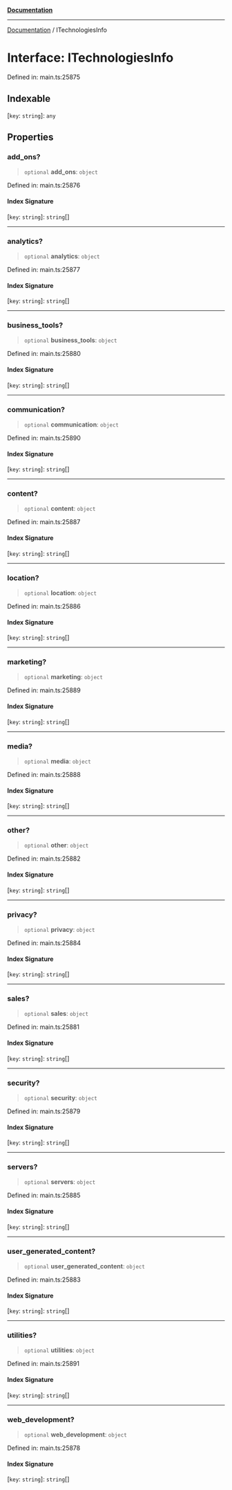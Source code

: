 [**Documentation**](../README.md)

***

[Documentation](../README.md) / ITechnologiesInfo

# Interface: ITechnologiesInfo

Defined in: main.ts:25875

## Indexable

\[`key`: `string`\]: `any`

## Properties

### add\_ons?

> `optional` **add\_ons**: `object`

Defined in: main.ts:25876

#### Index Signature

\[`key`: `string`\]: `string`[]

***

### analytics?

> `optional` **analytics**: `object`

Defined in: main.ts:25877

#### Index Signature

\[`key`: `string`\]: `string`[]

***

### business\_tools?

> `optional` **business\_tools**: `object`

Defined in: main.ts:25880

#### Index Signature

\[`key`: `string`\]: `string`[]

***

### communication?

> `optional` **communication**: `object`

Defined in: main.ts:25890

#### Index Signature

\[`key`: `string`\]: `string`[]

***

### content?

> `optional` **content**: `object`

Defined in: main.ts:25887

#### Index Signature

\[`key`: `string`\]: `string`[]

***

### location?

> `optional` **location**: `object`

Defined in: main.ts:25886

#### Index Signature

\[`key`: `string`\]: `string`[]

***

### marketing?

> `optional` **marketing**: `object`

Defined in: main.ts:25889

#### Index Signature

\[`key`: `string`\]: `string`[]

***

### media?

> `optional` **media**: `object`

Defined in: main.ts:25888

#### Index Signature

\[`key`: `string`\]: `string`[]

***

### other?

> `optional` **other**: `object`

Defined in: main.ts:25882

#### Index Signature

\[`key`: `string`\]: `string`[]

***

### privacy?

> `optional` **privacy**: `object`

Defined in: main.ts:25884

#### Index Signature

\[`key`: `string`\]: `string`[]

***

### sales?

> `optional` **sales**: `object`

Defined in: main.ts:25881

#### Index Signature

\[`key`: `string`\]: `string`[]

***

### security?

> `optional` **security**: `object`

Defined in: main.ts:25879

#### Index Signature

\[`key`: `string`\]: `string`[]

***

### servers?

> `optional` **servers**: `object`

Defined in: main.ts:25885

#### Index Signature

\[`key`: `string`\]: `string`[]

***

### user\_generated\_content?

> `optional` **user\_generated\_content**: `object`

Defined in: main.ts:25883

#### Index Signature

\[`key`: `string`\]: `string`[]

***

### utilities?

> `optional` **utilities**: `object`

Defined in: main.ts:25891

#### Index Signature

\[`key`: `string`\]: `string`[]

***

### web\_development?

> `optional` **web\_development**: `object`

Defined in: main.ts:25878

#### Index Signature

\[`key`: `string`\]: `string`[]
